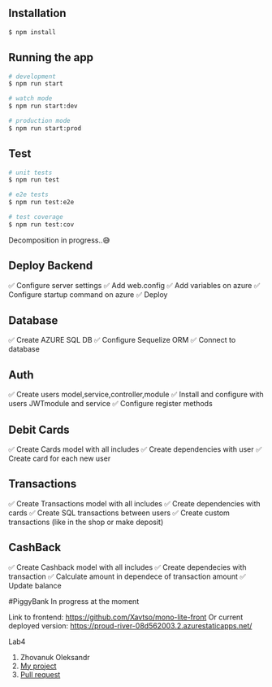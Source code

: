 
## Installation

```bash
$ npm install
```

## Running the app

```bash
# development
$ npm run start

# watch mode
$ npm run start:dev

# production mode
$ npm run start:prod
```

## Test

```bash
# unit tests
$ npm run test

# e2e tests
$ npm run test:e2e

# test coverage
$ npm run test:cov
```

Decomposition in progress..😅

## Deploy Backend

✅ Configure server settings
✅ Add web.config
✅ Add variables on azure
✅ Configure startup command on azure
✅ Deploy

## Database

✅ Create AZURE SQL DB
✅ Configure Sequelize ORM
✅ Connect to database

## Auth
✅ Create users model,service,controller,module
✅ Install and configure with users JWTmodule and service
✅ Configure register methods

## Debit Cards

✅ Create Cards model with all includes
✅ Create dependencies with user
✅ Create card for each new user

## Transactions

✅ Create Transactions model with all includes
✅ Create dependencies with cards 
✅ Create SQL transactions between users
✅ Create custom transactions (like in the shop or make deposit)

## CashBack

✅ Create Cashback model with all includes
✅ Create dependecies with transaction
✅ Calculate amount in dependece of transaction amount
✅ Update balance

#PiggyBank
In progress at the moment

Link to frontend: https://github.com/Xavtso/mono-lite-front
Or current deployed version: https://proud-river-08d562003.2.azurestaticapps.net/

Lab4
1. Zhovanuk Oleksandr
2. <a href="https://github.com/fdsssawe/inkfinder" target="_blank">My project</a>
3. <a href="https://github.com/fdsssawe/mono_lite_backend/pull/1" target="_blank">Pull request</a>
